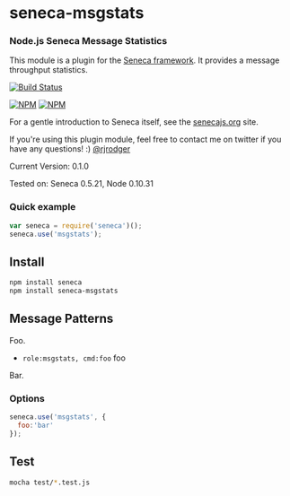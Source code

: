 # seneca-msgstats

### Node.js Seneca Message Statistics

This module is a plugin for the [Seneca
framework](http://senecajs.org). It provides a message throughput statistics.

[![Build Status](https://travis-ci.org/rjrodger/seneca-msgstats.png?branch=master)](https://travis-ci.org/rjrodger/seneca-msgstats)

[![NPM](https://nodei.co/npm/seneca-msgstats.png)](https://nodei.co/npm/seneca-msgstats/)
[![NPM](https://nodei.co/npm-dl/seneca-msgstats.png)](https://nodei.co/npm-dl/seneca-msgstats/)

For a gentle introduction to Seneca itself, see the
[senecajs.org](http://senecajs.org) site.

If you're using this plugin module, feel free to contact me on twitter if you
have any questions! :) [@rjrodger](http://twitter.com/rjrodger)


Current Version: 0.1.0

Tested on: Seneca 0.5.21, Node 0.10.31


### Quick example


```JavaScript
var seneca = require('seneca')();
seneca.use('msgstats');
```

## Install

```sh
npm install seneca
npm install seneca-msgstats
```

## Message Patterns

Foo.

   * `role:msgstats, cmd:foo` foo

Bar.

### Options

```JavaScript
seneca.use('msgstats', {
  foo:'bar'
});
```



## Test

```bash
mocha test/*.test.js
```

